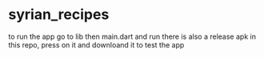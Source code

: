 # syrian_recipes
to run the app go to lib then main.dart and run 
there is also a release apk in this repo, press on it and downloand it to test the app
